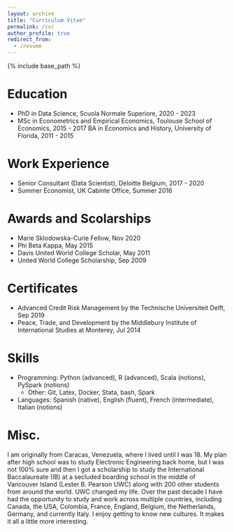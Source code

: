 ```yaml
---
layout: archive
title: "Curriculum Vitae"
permalink: /cv/
author_profile: true
redirect_from:
  - /resume
---
```


{% include base_path %}

Education
======
* PhD in Data Science, Scuola Normale Superiore, 2020 - 2023
* MSc in Econometrics and Empirical Economics, Toulouse School of Economics, 2015 - 2017
   BA  in Economics and History, University of Florida, 2011 - 2015

Work Experience
======
* Senior Consultant (Data Scientist), Deloitte Belgium, 2017 - 2020
* Summer Economist, UK Cabinte Office, Summer 2016

Awards and Scolarships
======
* Marie Sklodowska-Curie Fellow, Nov 2020
* Phi Beta Kappa, May 2015
* Davis United World College Scholar, May 2011
* United World College Scholarship, Sep 2009

Certificates
======
* Advanced Credit Risk Management by the Technische Universiteit Delft, Sep 2019
* Peace, Trade, and Development by the Middlebury Institute of International Studies at Monterey, Jul 2014

Skills
======
* Programming: Python (advanced), R (advanced), Scala (notions), PySpark (notions)
  * Other: Git, Latex, Docker, Stata, bash, Spark
* Languages: Spanish (native), English (fluent), French (intermediate), Italian (notions) 

Misc.
======
I am originally from Caracas, Venezuela, where I lived until I was 18. My plan after high school was to study Electronic Engineering back home, but I was not 100% sure and then I got a scholarship to study the International Baccalaureate (IB) at a secluded boarding school in the middle of Vancouver Island (Lester B. Pearson UWC) along with 200 other students from around the world. UWC changed my life. Over the past decade I have had the opportunity to study and work across multiple countries, including Canada, the USA, Colombia, France, England, Belgium, the Netherlands, Germany, and currently Italy. I enjoy getting to know new cultures. It makes it all a little more interesting.

<!-- Work experience
======
* Summer 2015: Research Assistant
  * Github University
  * Duties included: Tagging issues
  * Supervisor: Professor Git

* Fall 2015: Research Assistant
  * Github University
  * Duties included: Merging pull requests
  * Supervisor: Professor Hub -->
  
<!-- Skills
======
* Skill 1
* Skill 2
  * Sub-skill 2.1
  * Sub-skill 2.2
  * Sub-skill 2.3
* Skill 3

Publications
======
  <ul>{% for post in site.publications %}
    {% include archive-single-cv.html %}
  {% endfor %}</ul>
  
Talks
======
  <ul>{% for post in site.talks %}
    {% include archive-single-talk-cv.html %}
  {% endfor %}</ul>
  
Teaching
======
  <ul>{% for post in site.teaching %}
    {% include archive-single-cv.html %}
  {% endfor %}</ul>
  
Service and leadership
======
* Currently signed in to 43 different slack teams -->
